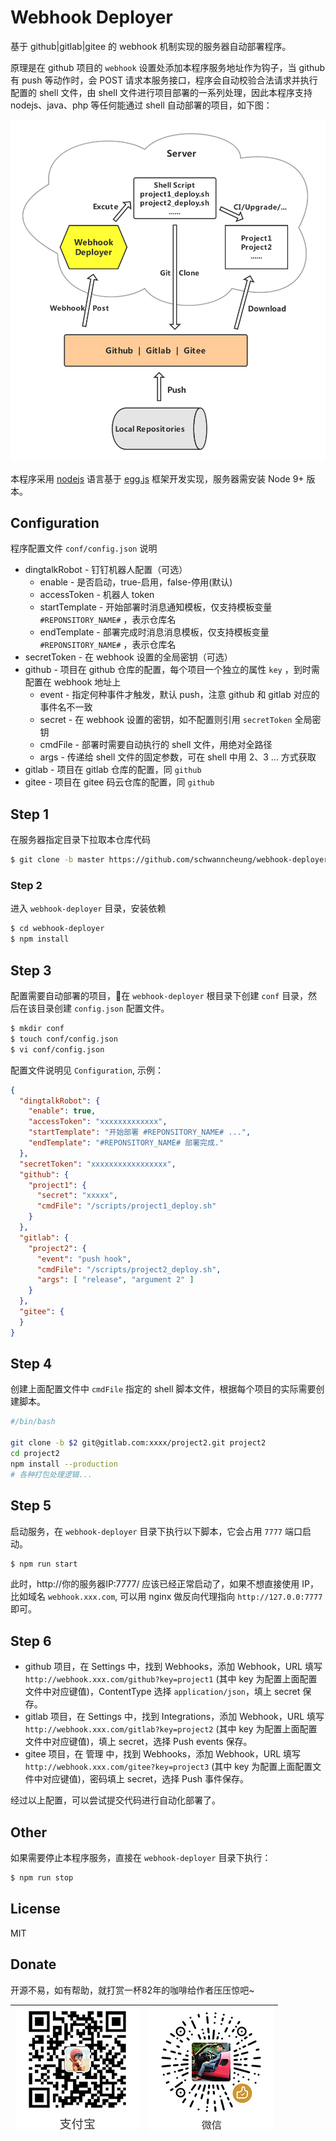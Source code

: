# Webhook Deployer

基于 github|gitlab|gitee 的 webhook 机制实现的服务器自动部署程序。

原理是在 github 项目的 `webhook` 设置处添加本程序服务地址作为钩子，当 github 有 push 等动作时，会 POST 请求本服务接口，程序会自动校验合法请求并执行配置的 shell 文件，由 shell 文件进行项目部署的一系列处理，因此本程序支持 nodejs、java、php 等任何能通过 shell 自动部署的项目，如下图：

![技术构架图](assets/architecture.png)

本程序采用 [nodejs](https://nodejs.org/zh-cn/) 语言基于 [egg.js](https://eggjs.org/zh-cn/) 框架开发实现，服务器需安装 Node 9+ 版本。


## Configuration

程序配置文件 `conf/config.json` 说明

* dingtalkRobot - 钉钉机器人配置（可选）
  * enable - 是否启动，true-启用，false-停用(默认)
  * accessToken - 机器人 token
  * startTemplate - 开始部署时消息通知模板，仅支持模板变量 `#REPONSITORY_NAME#` ，表示仓库名
  * endTemplate - 部署完成时消息消息模板，仅支持模板变量 `#REPONSITORY_NAME#` ，表示仓库名
* secretToken - 在 webhook 设置的全局密钥（可选）
* github - 项目在 github 仓库的配置，每个项目一个独立的属性 `key` ，到时需配置在 webhook 地址上
  * event - 指定何种事件才触发，默认 push，注意 github 和 gitlab 对应的事件名不一致
  * secret - 在 webhook 设置的密钥，如不配置则引用 `secretToken` 全局密钥
  * cmdFile - 部署时需要自动执行的 shell 文件，用绝对全路径
  * args - 传递给 shell 文件的固定参数，可在 shell 中用 $2、$3 ... 方式获取
* gitlab - 项目在 gitlab 仓库的配置，同 `github`
* gitee - 项目在 gitee 码云仓库的配置，同 `github`


## Step 1

在服务器指定目录下拉取本仓库代码

```bash
$ git clone -b master https://github.com/schwanncheung/webhook-deployer.git webhook-deployer
```

### Step 2

进入 `webhook-deployer` 目录，安装依赖

```bash
$ cd webhook-deployer
$ npm install
```

## Step 3

配置需要自动部署的项目，在 `webhook-deployer` 根目录下创建 `conf` 目录，然后在该目录创建 `config.json` 配置文件。

```bash
$ mkdir conf
$ touch conf/config.json
$ vi conf/config.json
```

配置文件说明见 `Configuration`, 示例：

```json
{
  "dingtalkRobot": {
    "enable": true,
    "accessToken": "xxxxxxxxxxxxx",
    "startTemplate": "开始部署 #REPONSITORY_NAME# ...",
    "endTemplate": "#REPONSITORY_NAME# 部署完成."
  },
  "secretToken": "xxxxxxxxxxxxxxxxx",
  "github": {
    "project1": {
      "secret": "xxxxx",
      "cmdFile": "/scripts/project1_deploy.sh"
    }
  },
  "gitlab": {
    "project2": {
      "event": "push hook",
      "cmdFile": "/scripts/project2_deploy.sh",
      "args": [ "release", "argument 2" ]
    }
  },
  "gitee": {
  }
}
```

## Step 4

创建上面配置文件中 `cmdFile` 指定的 shell 脚本文件，根据每个项目的实际需要创建脚本。

```bash
#/bin/bash 

git clone -b $2 git@gitlab.com:xxxx/project2.git project2
cd project2
npm install --production
# 各种打包处理逻辑...

```

## Step 5

启动服务，在 `webhook-deployer` 目录下执行以下脚本，它会占用 `7777` 端口启动。

```bash
$ npm run start
```

此时，http://你的服务器IP:7777/ 应该已经正常启动了，如果不想直接使用 IP，比如域名 `webhook.xxx.com`, 可以用 nginx 做反向代理指向 `http://127.0.0:7777` 即可。


## Step 6

* github 项目，在 Settings 中，找到 Webhooks，添加 Webhook，URL 填写 `http://webhook.xxx.com/github?key=project1` (其中 key 为配置上面配置文件中对应键值)，ContentType 选择 `application/json`，填上 secret 保存。
* gitlab 项目，在 Settings 中，找到 Integrations，添加 Webhook，URL 填写 `http://webhook.xxx.com/gitlab?key=project2` (其中 key 为配置上面配置文件中对应键值)，填上 secret，选择 Push events 保存。
* gitee 项目，在 管理 中，找到 Webhooks，添加 Webhook，URL 填写 `http://webhook.xxx.com/gitee?key=project3` (其中 key 为配置上面配置文件中对应键值)，密码填上 secret，选择 Push 事件保存。

经过以上配置，可以尝试提交代码进行自动化部署了。

## Other

如果需要停止本程序服务，直接在 `webhook-deployer` 目录下执行：

```bash
$ npm run stop
```

## License

MIT


## Donate

开源不易，如有帮助，就打赏一杯82年的咖啡给作者压压惊吧~

| ![支付宝](https://github.com/schwanncheung/blog/blob/master/assets/qr_alipay.jpg) | ![微信](https://github.com/schwanncheung/blog/blob/master/assets/qr_weixin.jpg) |
|----|----|
